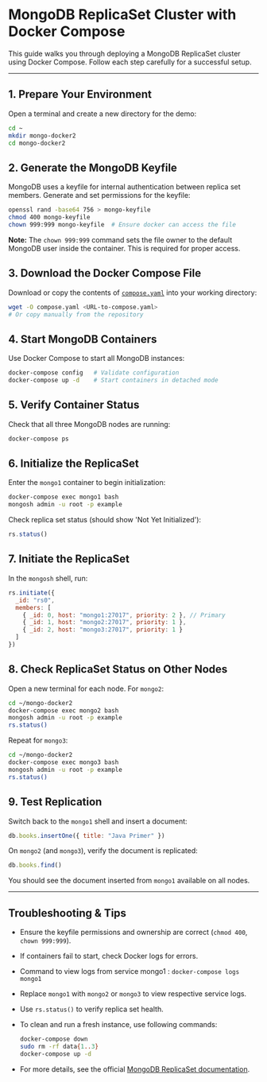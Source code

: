 # MongoDB ReplicaSet Cluster with Docker Compose

This guide walks you through deploying a MongoDB ReplicaSet cluster using Docker Compose. Follow each step carefully for a successful setup.

---

## 1. Prepare Your Environment

Open a terminal and create a new directory for the demo:

```sh
cd ~
mkdir mongo-docker2
cd mongo-docker2
```

## 2. Generate the MongoDB Keyfile

MongoDB uses a keyfile for internal authentication between replica set members. Generate and set permissions for the keyfile:

```sh
openssl rand -base64 756 > mongo-keyfile
chmod 400 mongo-keyfile
chown 999:999 mongo-keyfile  # Ensure docker can access the file
```

**Note:** The `chown 999:999` command sets the file owner to the default MongoDB user inside the container. This is required for proper access.

## 3. Download the Docker Compose File

Download or copy the contents of [`compose.yaml`](./compose.yaml) into your working directory:

```sh
wget -O compose.yaml <URL-to-compose.yaml>
# Or copy manually from the repository
```

## 4. Start MongoDB Containers

Use Docker Compose to start all MongoDB instances:

```sh
docker-compose config   # Validate configuration
docker-compose up -d    # Start containers in detached mode
```

## 5. Verify Container Status

Check that all three MongoDB nodes are running:

```sh
docker-compose ps
```

## 6. Initialize the ReplicaSet

Enter the `mongo1` container to begin initialization:

```sh
docker-compose exec mongo1 bash
mongosh admin -u root -p example
```

Check replica set status (should show 'Not Yet Initialized'):

```js
rs.status()
```

## 7. Initiate the ReplicaSet

In the `mongosh` shell, run:

```js
rs.initiate({
  _id: "rs0",
  members: [
    { _id: 0, host: "mongo1:27017", priority: 2 }, // Primary
    { _id: 1, host: "mongo2:27017", priority: 1 },
    { _id: 2, host: "mongo3:27017", priority: 1 }
  ]
})
```

## 8. Check ReplicaSet Status on Other Nodes

Open a new terminal for each node. For `mongo2`:

```sh
cd ~/mongo-docker2
docker-compose exec mongo2 bash
mongosh admin -u root -p example
rs.status()
```

Repeat for `mongo3`:

```sh
cd ~/mongo-docker2
docker-compose exec mongo3 bash
mongosh admin -u root -p example
rs.status()
```

## 9. Test Replication

Switch back to the `mongo1` shell and insert a document:

```js
db.books.insertOne({ title: "Java Primer" })
```

On `mongo2` (and `mongo3`), verify the document is replicated:

```js
db.books.find()
```

You should see the document inserted from `mongo1` available on all nodes.

---

## Troubleshooting & Tips

- Ensure the keyfile permissions and ownership are correct (`chmod 400`, `chown 999:999`).
- If containers fail to start, check Docker logs for errors.
- Command to view logs from service mongo1 : `docker-compose logs mongo1`
- Replace `mongo1` with `mongo2` or `mongo3` to view respective service logs.
- Use `rs.status()` to verify replica set health.
- To clean and run a fresh instance, use following commands:

    ```sh
    docker-compose down
    sudo rm -rf data{1..3}
    docker-compose up -d
    ```
- For more details, see the official [MongoDB ReplicaSet documentation](https://docs.mongodb.com/manual/replication/).





